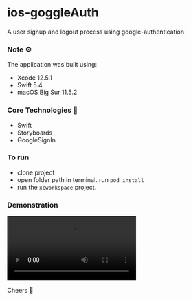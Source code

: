 # ios-goggleAuth
A user signup and logout process using google-authentication

### Note ⚙️
The application was built using: 
* Xcode 12.5.1
* Swift 5.4
* macOS Big Sur 11.5.2

### Core Technologies 📲
* Swift
* Storyboards
* GoogleSignIn

### To run
* clone project
* open folder path in terminal. run `pod install`
* run the `xcworkspace` project. 

### Demonstration
![](googleAuth/Assets.xcassets/recording.mp4)


Cheers 🍿
